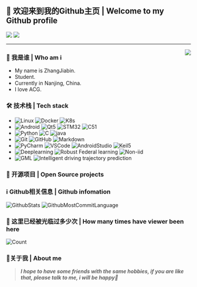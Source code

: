 ## 👋 欢迎来到我的Github主页 | Welcome to my Github profile

![](https://img.shields.io/github/followers/yolumia?style=social)
![](https://img.shields.io/github/stars/yolumia?style=social)

---
<img align="right" src="https://cdn.jsdelivr.net/gh/mouyase/mouyase@master/image/cover.jpg" />

### 🥰 我是谁 | Who am i

- My name is ZhangJiabin.
- Student.
- Currently in Nanjing, China.
- I love ACG.

### 🛠 技术栈 | Tech stack

- ![Linux](https://img.shields.io/badge/Linux-333333?style=flat&logo=Linux&logoColor=FCC624)
![Docker](https://img.shields.io/badge/Docker-333333?style=flat&logo=docker&logoColor=2496ED)
![K8s](https://img.shields.io/badge/K8s-333333?style=flat&logo=K8s&logoColor=2496ED)
- ![Android](https://img.shields.io/badge/Android-333333?style=flat&logo=Android&logoColor=57DF1E)
![Qt5](https://img.shields.io/badge/Qt5-333333?style=flat&logo=Qt&logoColor=37DF1E)
![STM32](https://img.shields.io/badge/STM32-333333?style=flat&logo=STM32&logoColor=E34F26)
![C51](https://img.shields.io/badge/C51-333333?style=flat&logo=mcu&logoColor=1572B6)
- ![Python](https://img.shields.io/badge/Python-333333?style=flat&logo=Python&logoColor=FFFF01)
![C](https://img.shields.io/badge/C/C++-333333?style=flat&logo=C&logoColor=FFFFFF)
![java](https://img.shields.io/badge/Java-333333?style=flat&logo=java&logoColor=003B57)
- ![Git](https://img.shields.io/badge/Git-333333?style=flat&logo=git&logoColor=F05032)
![GitHub](https://img.shields.io/badge/GitHub-333333?style=flat&logo=github&logoColor=81717)
![Markdown](https://img.shields.io/badge/Markdown-333333?style=flat&logo=markdown&logoColor=9F9F9F)
- ![PyCharm](https://img.shields.io/badge/PyCharm-333333?style=flat&logo=PyCharm&logoColor=009797)
![VSCode](https://img.shields.io/badge/VSCode-333333?style=flat&logo=visualstudiocode&logoColor=007ACC)
![AndroidStudio](https://img.shields.io/badge/Android_Studio-333333?style=flat&logo=AndroidStudio&logoColor=57DF1E)
![Keil5](https://img.shields.io/badge/Keil5-333333?style=flat&logo=keil5&logoColor=31A8FF)
- ![Deeplearning](https://img.shields.io/badge/Deeplearning-333333?style=flat&logo=Deeplearning&logoColor=000000)
![Robust Federal learning](https://img.shields.io/badge/Robust_Federal_Learning-333333?style=flat&logo=FL&logoColor=000000)
![Non-iid](https://img.shields.io/badge/Non_iid-333333?style=flat&logo=Non-iid&logoColor=000000)
- ![GML](https://img.shields.io/badge/GML-333333?style=flat&logo=GML&logoColor=000000)
![Intelligent driving trajectory prediction](https://img.shields.io/badge/Intelligent_driving_trajectory_prediction-333333?style=flat&logo=GML&logoColor=000000)


### 📂 开源项目 | Open Source projects


### ℹ️ Github相关信息 | Github infomation

![GithubStats](https://github-profile-summary-cards.vercel.app/api/cards/stats?username=yolumia&theme=github)
![GithubMostCommitLanguage](https://github-profile-summary-cards.vercel.app/api/cards/most-commit-language?username=yolumia&theme=github)

### 🔢 这里已经被光临过多少次 | How many times have viewer been here
![Count](https://count.getloli.com/get/@yolumia?theme=gelbooru)

### 💖关于我 | About me
<!--
![Weibo]()
![Steam]()
![Xbox]()
![PlayStation]()
![Twitter]()
![Telegram]()
-->
> ***I hope to have some friends with the same hobbies, if you are like that, please talk to me, i will be happy🥳***
